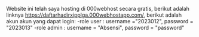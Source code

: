 Website ini telah saya hosting di 000webhost secara gratis, berikut adalah linknya https://daftarhadirxipplga.000webhostapp.com/, berikut adalah akun akun yang dapat login:
-role user : username ="2023012", password = "2023013"
-role admin : username = "Absensi", password = "password"
